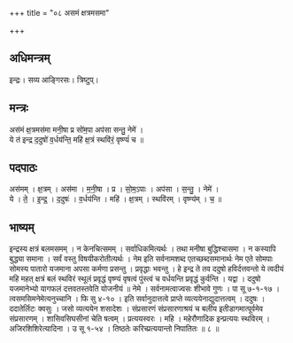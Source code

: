 +++
title = "०८ असमं क्षत्रमसमा"

+++
## अधिमन्त्रम्
इन्द्रः। सव्य आङ्गिरसः। त्रिष्टुप्।

## मन्त्रः
अस॑मं क्ष॒त्रमस॑मा मनी॒षा प्र सो॑म॒पा अप॑सा सन्तु॒ नेमे॑ ।  
ये त॑ इन्द्र द॒दुषो॑ व॒र्धय॑न्ति॒ महि॑ क्ष॒त्रं स्थवि॑रं॒ वृष्ण्यं॑ च ॥

## पदपाठः
अस॑मम् । क्ष॒त्रम् । अस॑मा । म॒नी॒षा । प्र । सो॒म॒ऽपाः । अप॑सा । स॒न्तु॒ । नेमे॑ ।  
ये । ते॒ । इ॒न्द्र॒ । द॒दुषः॑ । व॒र्धय॑न्ति । महि॑ । क्ष॒त्रम् । स्थवि॑रम् । वृष्ण्य॑म् । च॒ ॥

## भाष्यम्
इन्द्रस्य क्षत्रं बलमसमम् । न केनचित्समम् । सर्वाधिकमित्यर्थः । तथा मनीषा बुद्धिश्चासमा । न कस्यापि बुद्ध्या समाना । सर्वं वस्तु विषयीकरोतीत्यर्थः । नेम इति सर्वनामशब्द एतच्छब्दसमानार्थः नेम एते सोमपाः सोमस्य पातारो यजमाना अपसा कर्मणा प्रसन्तु । प्रवृद्धाः भवन्तु । हे इन्द्र ते तव ददुषो हविर्दत्तवन्तो ये त्वदीयं महि महत् क्षत्रं बलं स्थविरं स्थूलं प्रवृद्धं वृष्ण्यं वृषत्वं पुंस्त्वं च वर्धयन्ति प्रवृद्धं कुर्वन्ति । यद्वा । ददुषो यजमानेभ्यो यागफलं दत्तवतस्तवेति योजनीयं ॥ नेमे । सर्वनामत्वाज्वसः शीभावे गुणः । पा सू ७-१-१७ । त्वसमसिमनेमेत्यनुच्चानि । फि सु ४-१० । इति सर्वानुदात्तत्वे प्राप्ते व्यत्ययेनाद्युदात्तत्वम् । ददुषः । ददातेर्लिटः क्वसुः । जसो व्यत्ययेन शसादेशः । संप्रसारणं संप्रसारणाश्रयं च बलीय इतीडागमात्पूर्वमेव संप्रसारणम् । शासिवसिघसीनां चेति षत्वम् । प्रत्ययस्वरः । महि । महेरौणादिक इन्प्रत्ययः स्थविरम् । अजिरशिशिरेत्यादिना । उ सू १-५४ । तिष्ठतेः करिच्प्रत्ययान्तो निपातितः ॥ ८ ॥